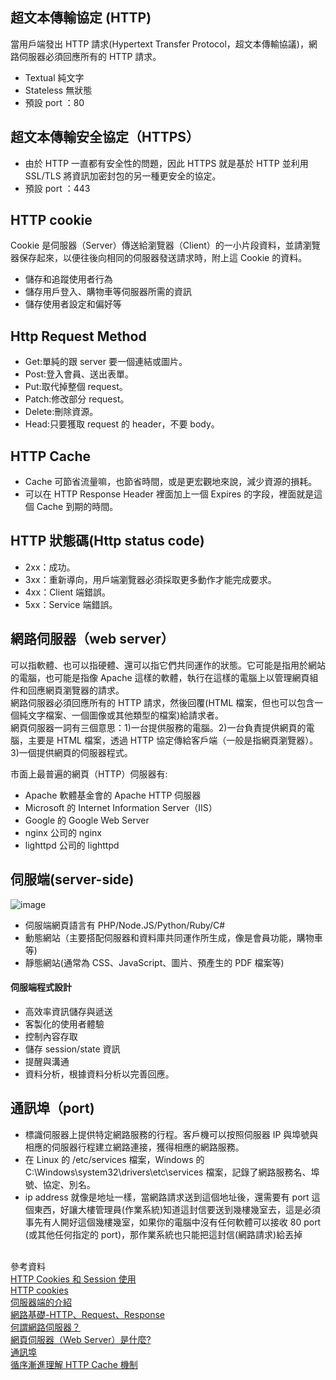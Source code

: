 ## 超文本傳輸協定 (HTTP)

當用戶端發出 HTTP 請求(Hypertext Transfer Protocol，超文本傳輸協議)，網路伺服器必須回應所有的 HTTP 請求。

- Textual 純文字
- Stateless 無狀態
- 預設 port ：80

## 超文本傳輸安全協定（HTTPS）

- 由於 HTTP 一直都有安全性的問題，因此 HTTPS 就是基於 HTTP 並利用 SSL/TLS 將資訊加密封包的另一種更安全的協定。
- 預設 port ：443

## HTTP cookie

Cookie 是伺服器（Server）傳送給瀏覽器（Client）的一小片段資料，並請瀏覽器保存起來，以便往後向相同的伺服器發送請求時，附上這 Cookie 的資料。

- 儲存和追蹤使用者行為
- 儲存用戶登入、購物車等伺服器所需的資訊
- 儲存使用者設定和偏好等

## Http Request Method

- Get:單純的跟 server 要一個連結或圖片。
- Post:登入會員、送出表單。
- Put:取代掉整個 request。
- Patch:修改部分 request。
- Delete:刪除資源。
- Head:只要獲取 request 的 header，不要 body。

## HTTP Cache

- Cache 可節省流量嘛，也節省時間，或是更宏觀地來說，減少資源的損耗。
- 可以在 HTTP Response Header 裡面加上一個 Expires 的字段，裡面就是這個 Cache 到期的時間。

## HTTP 狀態碼(Http status code)

- 2xx：成功。
- 3xx：重新導向，用戶端瀏覽器必須採取更多動作才能完成要求。
- 4xx：Client 端錯誤。
- 5xx：Service 端錯誤。

## 網路伺服器（web server）

可以指軟體、也可以指硬體、還可以指它們共同運作的狀態。它可能是指用於網站的電腦，也可能是指像 Apache 這樣的軟體，執行在這樣的電腦上以管理網頁組件和回應網頁瀏覽器的請求。<br>
網路伺服器必須回應所有的 HTTP 請求，然後回覆(HTML 檔案，但也可以包含一個純文字檔案、一個圖像或其他類型的檔案)給請求者。<br>
網頁伺服器一詞有三個意思：1)一台提供服務的電腦。2)一台負責提供網頁的電腦，主要是 HTML 檔案，透過 HTTP 協定傳給客戶端（一般是指網頁瀏覽器）。3)一個提供網頁的伺服器程式。

市面上最普遍的網頁（HTTP）伺服器有:

- Apache 軟體基金會的 Apache HTTP 伺服器
- Microsoft 的 Internet Information Server（IIS）
- Google 的 Google Web Server
- nginx 公司的 nginx
- lighttpd 公司的 lighttpd

## 伺服端(server-side)

![image](https://media.prod.mdn.mozit.cloud/attachments/2016/09/04/13839/887e50af70deb1a23a9047c9b7b050e3/Web%20Application%20with%20HTML%20and%20Steps.png)

- 伺服端網頁語言有 PHP/Node.JS/Python/Ruby/C#
- 動態網站（主要搭配伺服器和資料庫共同運作所生成，像是會員功能，購物車等)
- 靜態網站(通常為 CSS、JavaScript、圖片、預產生的 PDF 檔案等)

#### 伺服端程式設計

- 高效率資訊儲存與遞送
- 客製化的使用者體驗
- 控制內容存取
- 儲存 session/state 資訊
- 提醒與溝通
- 資料分析，根據資料分析以完善回應。

## 通訊埠（port)

- 標識伺服器上提供特定網路服務的行程。客戶機可以按照伺服器 IP 與埠號與相應的伺服器行程建立網路連接，獲得相應的網路服務。
- 在 Linux 的 /etc/services 檔案，Windows 的 C:\Windows\system32\drivers\etc\services 檔案，記錄了網路服務名、埠號、協定、別名。
- ip address 就像是地址一樣，當網路請求送到這個地址後，還需要有 port 這個東西，好讓大樓管理員(作業系統)知道這封信要送到幾樓幾室去，這是必須事先有人開好這個幾樓幾室，如果你的電腦中沒有任何軟體可以接收 80 port (或其他任何指定的 port)，那作業系統也只能把這封信(網路請求)給丟掉

<br>參考資料<br> [HTTP Cookies 和 Session 使用](https://medium.com/%E9%BA%A5%E5%85%8B%E7%9A%84%E5%8D%8A%E8%B7%AF%E5%87%BA%E5%AE%B6%E7%AD%86%E8%A8%98/%E7%AD%86%E8%A8%98-http-cookie-%E5%92%8C-session-%E4%BD%BF%E7%94%A8-19bc740e49b5) <br>[HTTP cookies](https://developer.mozilla.org/zh-TW/docs/Web/HTTP/Cookies)<br>[伺服器端的介紹](https://developer.mozilla.org/zh-TW/docs/Learn/Server-side/First_steps/Introduction)<br>[網路基礎-HTTP、Request、Response](https://miahsuwork.medium.com/%E7%AC%AC%E5%85%AD%E9%80%B1-%E7%B6%B2%E8%B7%AF%E5%9F%BA%E7%A4%8E-http-request-response-7d7e0cb88ed8)<br>[何謂網路伺服器？](https://developer.mozilla.org/zh-TW/docs/Learn/Common_questions/What_is_a_web_server)<br>[網頁伺服器（Web Server）是什麼?](https://www.newscan.com.tw/all-knowledge/knowledge-detail-6.htm)<br>[通訊埠](https://zh.wikipedia.org/wiki/%E9%80%9A%E8%A8%8A%E5%9F%A0)<br>[循序漸進理解 HTTP Cache 機制](https://blog.techbridge.cc/2017/06/17/cache-introduction/)

